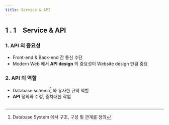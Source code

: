 ```yaml
---
title: Service & API
---
```


## 1 . 1 Service & API

### 1. **API** 의 중요성
  - Front-end & Back-end 간 통신 수단
  - Modern Web 에서 **API design** 의 중요성이 Website design 만큼 중요

### 2. **API** 의 역할
  - Database schema[^2] 와 유사한 규약 역할
  - **API** 정의와 수정, 중차대한 작업 

##

[^API]: Application Programming Interface
[^2]: Database System 에서 구조, 구성 및 관계를 정의

